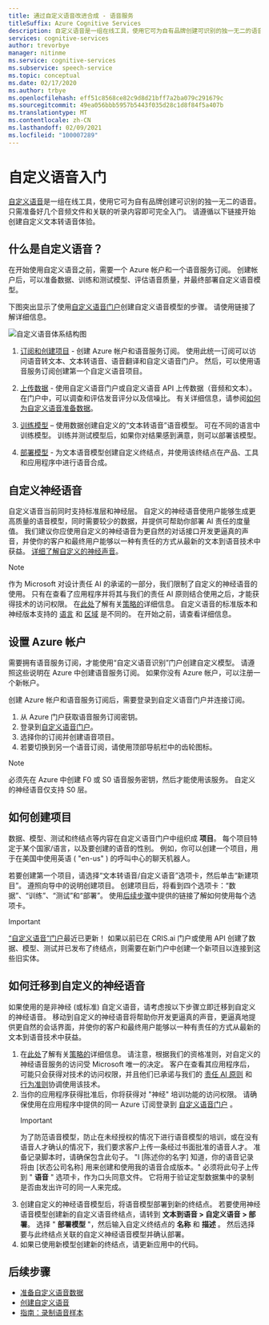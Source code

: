 ```yaml
---
title: 通过自定义语音改进合成 - 语音服务
titleSuffix: Azure Cognitive Services
description: 自定义语音是一组在线工具，使用它可为自有品牌创建可识别的独一无二的语音。 只需准备好几个音频文件和关联的听录内容即可完全入门。 请遵循以下链接开始创建自定义语音转文本体验。
services: cognitive-services
author: trevorbye
manager: nitinme
ms.service: cognitive-services
ms.subservice: speech-service
ms.topic: conceptual
ms.date: 02/17/2020
ms.author: trbye
ms.openlocfilehash: eff51c8568ce82c9d8d21bff7a2ba079c291679c
ms.sourcegitcommit: 49ea056bbb5957b5443f035d28c1d8f84f5a407b
ms.translationtype: MT
ms.contentlocale: zh-CN
ms.lasthandoff: 02/09/2021
ms.locfileid: "100007289"
---
```

# <a name="get-started-with-custom-voice"></a>自定义语音入门

[自定义语音](https://aka.ms/customvoice)是一组在线工具，使用它可为自有品牌创建可识别的独一无二的语音。 只需准备好几个音频文件和关联的听录内容即可完全入门。 请遵循以下链接开始创建自定义文本转语音体验。

## <a name="whats-in-custom-voice"></a>什么是自定义语音？

在开始使用自定义语音之前，需要一个 Azure 帐户和一个语音服务订阅。 创建帐户后，可以准备数据、训练和测试模型、评估语音质量，并最终部署自定义语音模型。

下图突出显示了使用[自定义语音门户](https://aka.ms/customvoice)创建自定义语音模型的步骤。 请使用链接了解详细信息。

![自定义语音体系结构图](media/custom-voice/custom-voice-diagram.png)

1. [订阅和创建项目](#set-up-your-azure-account) - 创建 Azure 帐户和语音服务订阅。 使用此统一订阅可以访问语音转文本、文本转语音、语音翻译和自定义语音门户。 然后，可以使用语音服务订阅创建第一个自定义语音项目。

2. [上传数据](how-to-custom-voice-create-voice.md#upload-your-datasets) - 使用自定义语音门户或自定义语音 API 上传数据（音频和文本）。 在门户中，可以调查和评估发音评分以及信噪比。 有关详细信息，请参阅[如何为自定义语音准备数据](how-to-custom-voice-prepare-data.md)。

3. [训练模型](how-to-custom-voice-create-voice.md#build-your-custom-voice-model) – 使用数据创建自定义的“文本转语音”语音模型。 可在不同的语言中训练模型。 训练并测试模型后，如果你对结果感到满意，则可以部署该模型。

4. [部署模型](how-to-custom-voice-create-voice.md#create-and-use-a-custom-voice-endpoint) - 为文本语音模型创建自定义终结点，并使用该终结点在产品、工具和应用程序中进行语音合成。

## <a name="custom-neural-voices"></a>自定义神经语音

自定义语音当前同时支持标准层和神经层。 自定义的神经语音使用户能够生成更高质量的语音模型，同时需要较少的数据，并提供可帮助你部署 AI 责任的度量值。 我们建议你应使用自定义的神经语音为更自然的对话接口开发更逼真的声音，并使你的客户和最终用户能够以一种有责任的方式从最新的文本到语音技术中获益。 [详细了解自定义的神经声音](https://aka.ms/CNV-Transparency-Note)。 

> [!NOTE]
> 作为 Microsoft 对设计责任 AI 的承诺的一部分，我们限制了自定义的神经语音的使用。 只有在查看了应用程序并将其与我们的责任 AI 原则结合使用之后，才能获得技术的访问权限。 在[此处](https://aka.ms/customneural)了解有关[策略的](https://aka.ms/gating-overview)详细信息。 自定义语音的标准版本和神经版本支持的 [语言](language-support.md#customization) 和 [区域](regions.md#custom-voices) 是不同的。 在开始之前，请查看详细信息。  

## <a name="set-up-your-azure-account"></a>设置 Azure 帐户

需要拥有语音服务订阅，才能使用“自定义语音识别”门户创建自定义模型。 请遵照这些说明在 Azure 中创建语音服务订阅。 如果你没有 Azure 帐户，可以注册一个新帐户。  

创建 Azure 帐户和语音服务订阅后，需要登录到自定义语音门户并连接订阅。

1. 从 Azure 门户获取语音服务订阅密钥。
2. 登录到[自定义语音门户](https://aka.ms/custom-voice)。
3. 选择你的订阅并创建语音项目。
4. 若要切换到另一个语音订阅，请使用顶部导航栏中的齿轮图标。

> [!NOTE]
> 必须先在 Azure 中创建 F0 或 S0 语音服务密钥，然后才能使用该服务。 自定义的神经语音仅支持 S0 层。 

## <a name="how-to-create-a-project"></a>如何创建项目

数据、模型、测试和终结点等内容在自定义语音门户中组织成 **项目**。 每个项目特定于某个国家/语言，以及要创建的语音的性别。 例如，你可以创建一个项目，用于在美国中使用英语 ( "en-us" ) 的呼叫中心的聊天机器人。

若要创建第一个项目，请选择“文本转语音/自定义语音”选项卡，然后单击“新建项目”。  遵照向导中的说明创建项目。 创建项目后，将看到四个选项卡：“数据”、“训练”、“测试”和“部署”。    使用[后续步骤](#next-steps)中提供的链接了解如何使用每个选项卡。

> [!IMPORTANT]
> [“自定义语音”门户](https://aka.ms/custom-voice)最近已更新！ 如果以前已在 CRIS.ai 门户或使用 API 创建了数据、模型、测试并已发布了终结点，则需要在新门户中创建一个新项目以连接到这些旧实体。

## <a name="how-to-migrate-to-custom-neural-voice"></a>如何迁移到自定义的神经语音

如果使用的是非神经 (或标准) 自定义语音，请考虑按以下步骤立即迁移到自定义的神经语音。 移动到自定义的神经语音将帮助你开发更逼真的声音，更逼真地提供更自然的会话界面，并使你的客户和最终用户能够以一种有责任的方式从最新的文本到语音技术中获益。 

1. 在[此处](https://aka.ms/customneural)了解有关[策略的](https://aka.ms/gating-overview)详细信息。 请注意，根据我们的资格准则，对自定义的神经语音服务的访问受 Microsoft 唯一的决定。 客户在查看其应用程序后，可能只会获得对技术的访问权限，并且他们已承诺与我们的 [责任 AI 原则](https://microsoft.com/ai/responsible-ai) 和 [行为准则](https://aka.ms/custom-neural-code-of-conduct)协调使用该技术。 
2. 当你的应用程序获得批准后，你将获得对 "神经" 培训功能的访问权限。 请确保使用在应用程序中提供的同一 Azure 订阅登录到 [自定义语音门户](https://speech.microsoft.com/customvoice) 。 
    > [!IMPORTANT]
    > 为了防范语音模型，防止在未经授权的情况下进行语音模型的培训，或在没有语音人才确认的情况下，我们要求客户上传一条经过书面批准的语音人才。 准备记录脚本时，请确保包含此句子。 "I [陈述你的名字] 知道，你的语音记录将由 [状态公司名称] 用来创建和使用我的语音合成版本。"
    > 必须将此句子上传到 " **语音** " 选项卡，作为口头同意文件。 它将用于验证定型数据集中的录制是否由发出许可的同一人来完成。
3. 创建自定义的神经语音模型后，将语音模型部署到新的终结点。 若要使用神经语音模型创建新的自定义语音终结点，请转到 **文本到语音 > 自定义语音 > 部署**。 选择 " **部署模型** "，然后输入自定义终结点的 **名称** 和 **描述** 。 然后选择要与此终结点关联的自定义神经语音模型并确认部署。  
4. 如果已使用新模型创建新的终结点，请更新应用中的代码。 

## <a name="next-steps"></a>后续步骤

- [准备自定义语音数据](how-to-custom-voice-prepare-data.md)
- [创建自定义语音](how-to-custom-voice-create-voice.md)
- [指南：录制语音样本](record-custom-voice-samples.md)
